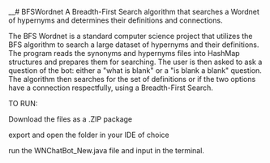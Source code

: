 __# BFSWordnet
A Breadth-First Search algorithm that searches a Wordnet of hypernyms and determines their definitions and connections.

The BFS Wordnet is a standard computer science project that utilizes the BFS algorithm to search a large dataset of hypernyms and their definitions. 
The program reads the synonyms and hypernyms files into HashMap structures and prepares them for searching. The user is then asked to ask a question
of the bot: either a "what is blank" or a "is blank a blank" question. The algorithm then searches for the set of definitions or if the two options
have a connection respectfully, using a Breadth-First Search. 



TO RUN:

Download the files as a .ZIP package

export and open the folder in your IDE of choice

run the WNChatBot_New.java file and input in the terminal.
